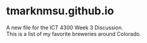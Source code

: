 # tmarknmsu.github.io
A new file for the ICT 4300 Week 3 Discussion.<br>
This is a list of my favorite breweries around Colorado.
